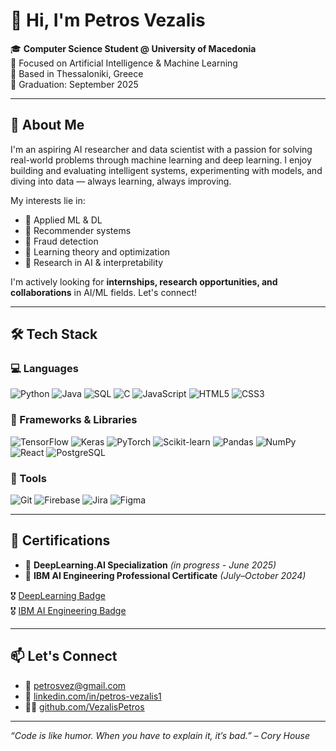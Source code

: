 # 👋 Hi, I'm Petros Vezalis

🎓 **Computer Science Student @ University of Macedonia**  
🧠 Focused on Artificial Intelligence & Machine Learning  
📍 Based in Thessaloniki, Greece  
📅 Graduation: September 2025  

---

## 🚀 About Me

I'm an aspiring AI researcher and data scientist with a passion for solving real-world problems through machine learning and deep learning. I enjoy building and evaluating intelligent systems, experimenting with models, and diving into data — always learning, always improving.

My interests lie in:
- 🧠 Applied ML & DL  
- 🎥 Recommender systems  
- 🔐 Fraud detection  
- 🧮 Learning theory and optimization  
- 🔬 Research in AI & interpretability  

I'm actively looking for **internships, research opportunities, and collaborations** in AI/ML fields. Let's connect!

---

## 🛠 Tech Stack

### 💻 Languages  
![Python](https://img.shields.io/badge/-Python-3776AB?style=flat&logo=python&logoColor=white)
![Java](https://img.shields.io/badge/-Java-007396?style=flat&logo=java&logoColor=white)
![SQL](https://img.shields.io/badge/-SQL-4479A1?style=flat&logo=postgresql&logoColor=white)
![C](https://img.shields.io/badge/-C-00599C?style=flat&logo=c&logoColor=white)
![JavaScript](https://img.shields.io/badge/-JavaScript-F7DF1E?style=flat&logo=javascript&logoColor=black)
![HTML5](https://img.shields.io/badge/-HTML5-E34F26?style=flat&logo=html5&logoColor=white)
![CSS3](https://img.shields.io/badge/-CSS3-1572B6?style=flat&logo=css3&logoColor=white)

### 🔧 Frameworks & Libraries  
![TensorFlow](https://img.shields.io/badge/-TensorFlow-FF6F00?style=flat&logo=tensorflow&logoColor=white)
![Keras](https://img.shields.io/badge/-Keras-D00000?style=flat&logo=keras&logoColor=white)
![PyTorch](https://img.shields.io/badge/-PyTorch-EE4C2C?style=flat&logo=pytorch&logoColor=white)
![Scikit-learn](https://img.shields.io/badge/-Scikit--learn-F7931E?style=flat&logo=scikit-learn&logoColor=white)
![Pandas](https://img.shields.io/badge/-Pandas-150458?style=flat&logo=pandas&logoColor=white)
![NumPy](https://img.shields.io/badge/-NumPy-013243?style=flat&logo=numpy&logoColor=white)
![React](https://img.shields.io/badge/-React-61DAFB?style=flat&logo=react&logoColor=black)
![PostgreSQL](https://img.shields.io/badge/-PostgreSQL-336791?style=flat&logo=postgresql&logoColor=white)

### 🧰 Tools  
![Git](https://img.shields.io/badge/-Git-F05032?style=flat&logo=git&logoColor=white)
![Firebase](https://img.shields.io/badge/-Firebase-FFCA28?style=flat&logo=firebase&logoColor=black)
![Jira](https://img.shields.io/badge/-Jira-0052CC?style=flat&logo=jira&logoColor=white)
![Figma](https://img.shields.io/badge/-Figma-F24E1E?style=flat&logo=figma&logoColor=white)

---

## 📜 Certifications

- 🧠 **DeepLearning.AI Specialization** *(in progress - June 2025)*  
- 🤖 **IBM AI Engineering Professional Certificate** *(July–October 2024)*  

🎖 [DeepLearning Badge](https://www.credly.com/badges/9810a4a8-9c25-46c9-aca5-d9b341932949/public_url)  
🎖 [IBM AI Engineering Badge](https://www.credly.com/badges/d4c73733-8a05-421e-8e60-bd56daccd784/public_url)

---

## 📫 Let's Connect

- 📧 [petrosvez@gmail.com](mailto:petrosvez@gmail.com)  
- 💼 [linkedin.com/in/petros-vezalis1](https://linkedin.com/in/petros-vezalis1)  
- 🧑‍💻 [github.com/VezalisPetros](https://github.com/VezalisPetros)

---

_“Code is like humor. When you have to explain it, it’s bad.” – Cory House_  
